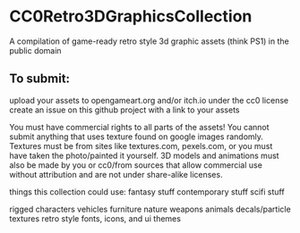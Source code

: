 # CC0Retro3DGraphicsCollection
A compilation of game-ready retro style 3d graphic assets (think PS1) in the public domain


## To submit:
upload your assets to opengameart.org and/or itch.io under the cc0 license
create an issue on this github project with a link to your assets

You must have commercial rights to all parts of the assets! You cannot submit anything that uses texture found on google images randomly. Textures must be from sites like textures.com, pexels.com, or you must have taken the photo/painted it yourself. 3D models and animations must also be made by you or cc0/from sources that allow commercial use without attribution and are not under share-alike licenses.

things this collection could use:
fantasy stuff
contemporary stuff
scifi stuff

rigged characters
vehicles
furniture
nature
weapons
animals
decals/particle textures
retro style fonts, icons, and ui themes
